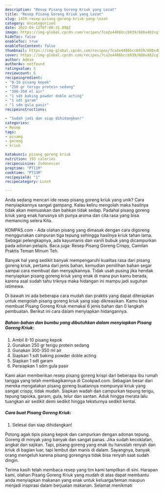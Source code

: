 ```yaml
---
description: "Resep Pisang Goreng Kriuk yang Lezat"
title: "Resep Pisang Goreng Kriuk yang Lezat"
slug: 1459-resep-pisang-goreng-kriuk-yang-lezat
category: Uncategorized
date: 2022-04-12T07:00:31.898Z
image: https://img-global.cpcdn.com/recipes/7ca2e4486bccb939/680x482cq70/pisang-goreng-kriuk-foto-resep-utama.jpg
hideToc: false
enableToc: true
enableTocContent: false
thumbnail: https://img-global.cpcdn.com/recipes/7ca2e4486bccb939/680x482cq70/pisang-goreng-kriuk-foto-resep-utama.jpg
cover: https://img-global.cpcdn.com/recipes/7ca2e4486bccb939/680x482cq70/pisang-goreng-kriuk-foto-resep-utama.jpg
author: Admin
authorAv: notfound
ratingvalue: 5
reviewcount: 6
recipeingredient:
- "8-10 pisang kepok"
- "250 gr terigu protein sedang"
- "300-350 ml air"
- "1 sdt baking powder doble acting"
- "1 sdt garam"
- "1 sdm gula pasir"
recipeinstructions:

- "Sudah jadi dan siap dihidangkan!"
categories:
- Resep
tags:
- pisang
- goreng
- kriuk

katakunci: pisang goreng kriuk 
nutrition: 193 calories
recipecuisine: Indonesian
preptime: "PT11M"
cooktime: "PT33M"
recipeyield: "1"
recipecategory: Lunch

---
```





Anda sedang mencari ide resep pisang goreng kriuk yang unik? Cara menyiapkannya sangat gampang. Kalau keliru mengolah maka hasilnya tidak akan memuaskan dan bahkan tidak sedap. Padahal pisang goreng kriuk yang enak harusnya sih punya aroma dan cita rasa yang bisa memancing selera Kita.





KOMPAS.com - Ada olahan pisang yang dimasak dengan cara digoreng menggunakan campuran tiga tepung sehingga hasilnya kriuk tahan lama. Sebagai pelengkapnya, ada kayumanis dan vanili bubuk yang dicampurkan pada adonan pelapis. Baca juga: Resep Pisang Goreng Crispy, Camilan Praktis Teman Minum Teh.

Banyak hal yang sedikit banyak mempengaruhi kualitas rasa dari pisang goreng kriuk, pertama dari jenis bahan, kemudian pemilihan bahan segar sampai cara membuat dan menyajikannya. Tidak usah pusing jika hendak menyiapkan pisang goreng kriuk yang enak di mana pun kamu berada, karena asal sudah tahu triknya maka hidangan ini mampu jadi suguhan istimewa.






Di bawah ini ada beberapa cara mudah dan praktis yang dapat diterapkan untuk mengolah pisang goreng kriuk yang siap dikreasikan. Kamu bisa membuat Pisang Goreng Kriuk memakai 6 jenis bahan dan 0 langkah pembuatan. Berikut ini cara dalam menyiapkan hidangannya.

<!--inarticleads1-->

##### Bahan-bahan dan bumbu yang dibutuhkan dalam menyiapkan Pisang Goreng Kriuk:

1. Ambil 8-10 pisang kepok
1. Gunakan 250 gr terigu protein sedang
1. Gunakan 300-350 ml air
1. Siapkan 1 sdt baking powder doble acting
1. Siapkan 1 sdt garam
1. Persiapkan 1 sdm gula pasir


Kami akan memberikan resep pisang goreng krispi dari beberapa ibu rumah tangga yang telah membagikannya di Cookpad.com. Sebagian besar dari mereka mengatakan pisang goreng buatannya mempunyai kriuk yang sangat crispy, tidak mudah. Siapkan wadah dan campurkan tepung terigu, tepung tapioka, garam, gula, telur dan santan. Aduk hingga merata lalu tuangkan air sedikit demi sedikit hingga teksturnya sedikit kental. 

<!--inarticleads2-->

##### Cara buat Pisang Goreng Kriuk:


1. Selesai dan siap dihidangkan!

Potong agak tipis pisang kepok dan campurkan dengan adonan tepung. Goreng di minyak yang banyak dan sangat panas. Jika sudah kecoklatan, angkat dan sajikan. Tapi, pisang goreng yang enak itu haruslah renyah dan kriuk di bagian luar, tapi lembut dan manis di dalam. Sayangnya, banyak orang mengeluh karena pisang gorengnya tidak bisa renyah saat sudah dingin. 

Terima kasih telah membaca resep yang tim kami tampilkan di sini. Harapan kami, olahan Pisang Goreng Kriuk yang mudah di atas dapat membantu anda menyiapkan makanan yang enak untuk keluarga/teman maupun menjadi inspirasi dalam berjualan makanan. Selamat menikmati
